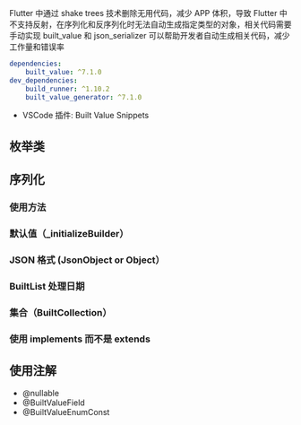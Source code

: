 Flutter 中通过 shake trees 技术删除无用代码，减少 APP 体积，导致 Flutter 中不支持反射，在序列化和反序列化时无法自动生成指定类型的对象，相关代码需要手动实现
built_value 和 json_serializer 可以帮助开发者自动生成相关代码，减少工作量和错误率

``` yaml
dependencies:
    built_value: ^7.1.0
dev_dependencies:
    build_runner: ^1.10.2
    built_value_generator: ^7.1.0
```

- VSCode 插件: Built Value Snippets

## 枚举类

## 序列化

### 使用方法
### 默认值（_initializeBuilder）
### JSON 格式 (JsonObject or Object）
### BuiltList<JsonObject> 处理日期
### 集合（BuiltCollection）
### 使用 implements 而不是 extends

## 使用注解
- @nullable
- @BuiltValueField
- @BuiltValueEnumConst